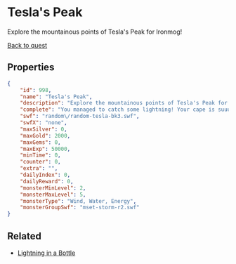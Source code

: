 # Tesla's Peak

Explore the mountainous points of Tesla's Peak for Ironmog!

[Back to quest](../quests.md)

## Properties

```json
{
    "id": 998,
    "name": "Tesla's Peak",
    "description": "Explore the mountainous points of Tesla's Peak for Ironmog!",
    "complete": "You managed to catch some lightning! Your cape is suuuuper staticy now though!",
    "swf": "random\/random-tesla-bk3.swf",
    "swfX": "none",
    "maxSilver": 0,
    "maxGold": 2000,
    "maxGems": 0,
    "maxExp": 50000,
    "minTime": 0,
    "counter": 0,
    "extra": "",
    "dailyIndex": 0,
    "dailyReward": 0,
    "monsterMinLevel": 2,
    "monsterMaxLevel": 5,
    "monsterType": "Wind, Water, Energy",
    "monsterGroupSwf": "mset-storm-r2.swf"
}
```

## Related

- [Lightning in a Bottle](../items/8177-lightning-in-a-bottle.md)

